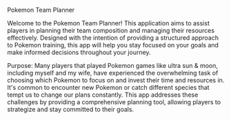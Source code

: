 Pokemon Team Planner

Welcome to the Pokemon Team Planner! This application aims to assist players in planning their team composition and managing their resources effectively. 
Designed with the intention of providing a structured approach to Pokemon training, this app will help you stay focused on your goals and make informed decisions throughout your journey.

Purpose:
Many players that played Pokemon games like ultra sun & moon, including myself and my wife, have experienced the overwhelming task of choosing which Pokemon to focus on and invest their time and resources in. 
It's common to encounter new Pokemon or catch different species that tempt us to change our plans constantly. 
This app addresses these challenges by providing a comprehensive planning tool, allowing players to strategize and stay committed to their goals.
